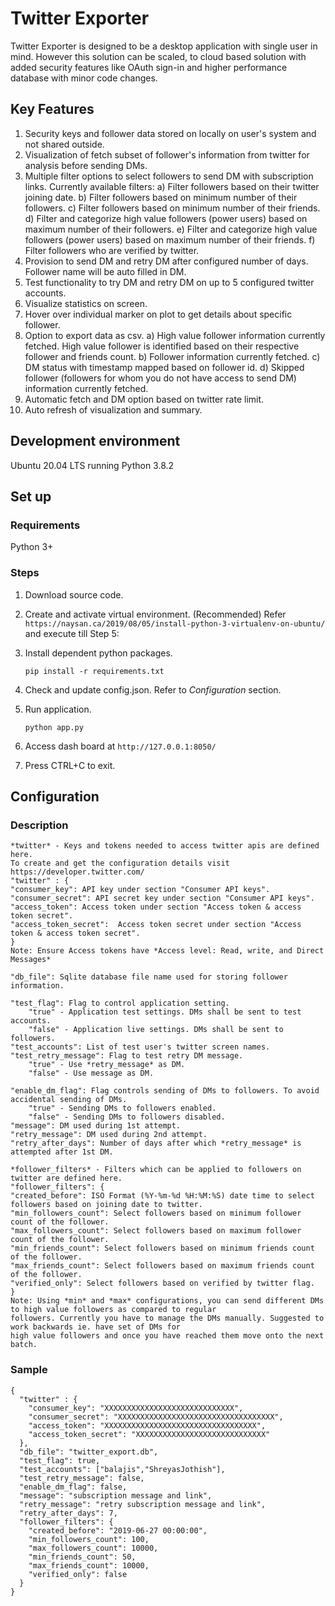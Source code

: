 # Twitter Exporter
Twitter Exporter is designed to be a desktop application with single user in mind. However this solution can be scaled,
to cloud based solution with added security features like OAuth sign-in and higher performance database with minor 
code changes.

## Key Features
1. Security keys and follower data stored on locally on user's system and not shared outside.
2. Visualization of fetch subset of follower's information from twitter for analysis before sending DMs.
3. Multiple filter options to select followers to send DM with subscription links. 
Currently available filters:
    a) Filter followers based on their twitter joining date.
    b) Filter followers based on minimum number of their followers.
    c) Filter followers based on minimum number of their friends.
    d) Filter and categorize high value followers (power users) based on maximum number of their followers.
    e) Filter and categorize high value followers (power users) based on maximum number of their friends.
    f) Filter followers who are verified by twitter.
4. Provision to send DM and retry DM after configured number of days. Follower name will be auto filled in DM.
5. Test functionality to try DM and retry DM on up to 5 configured twitter accounts.
6. Visualize statistics on screen.
7. Hover over individual marker on plot to get details about specific follower.
8. Option to export data as csv.
    a) High value follower information currently fetched. 
    High value follower is identified based on their respective follower and friends count.
    b) Follower information currently fetched.
    c) DM status with timestamp mapped based on follower id.
    d) Skipped follower (followers for whom you do not have access to send DM) information currently fetched.
9. Automatic fetch and DM option based on twitter rate limit.
10. Auto refresh of visualization and summary.

## Development environment
Ubuntu 20.04 LTS running Python 3.8.2

## Set up
### Requirements
Python 3+

### Steps
1. Download source code.
2. Create and activate virtual environment. (Recommended)
    Refer `https://naysan.ca/2019/08/05/install-python-3-virtualenv-on-ubuntu/` and execute till Step 5:
3. Install dependent python packages.

    `pip install -r requirements.txt`
4. Check and update config.json. Refer to *Configuration* section.
5. Run application.

    `python app.py`
6. Access dash board at `http://127.0.0.1:8050/`
7. Press CTRL+C to exit.


## Configuration
### Description
```
*twitter* - Keys and tokens needed to access twitter apis are defined here.
To create and get the configuration details visit https://developer.twitter.com/
"twitter" : {
"consumer_key": API key under section "Consumer API keys".
"consumer_secret": API secret key under section "Consumer API keys".
"access_token": Access token under section "Access token & access token secret".
"access_token_secret":  Access token secret under section "Access token & access token secret".
}
Note: Ensure Access tokens have *Access level: Read, write, and Direct Messages*

"db_file": Sqlite database file name used for storing follower information.

"test_flag": Flag to control application setting.
    "true" - Application test settings. DMs shall be sent to test accounts.
    "false" - Application live settings. DMs shall be sent to followers.
"test_accounts": List of test user's twitter screen names.
"test_retry_message": Flag to test retry DM message.
    "true" - Use *retry_message* as DM.
    "false" - Use message as DM.

"enable_dm_flag": Flag controls sending of DMs to followers. To avoid accidental sending of DMs.
    "true" - Sending DMs to followers enabled.
    "false" - Sending DMs to followers disabled.
"message": DM used during 1st attempt.
"retry_message": DM used during 2nd attempt.
"retry_after_days": Number of days after which *retry_message* is attempted after 1st DM.

*follower_filters* - Filters which can be applied to followers on twitter are defined here.
"follower_filters": {
"created_before": ISO Format (%Y-%m-%d %H:%M:%S) date time to select followers based on joining date to twitter.
"min_followers_count": Select followers based on minimum follower count of the follower.
"max_followers_count": Select followers based on maximum follower count of the follower.
"min_friends_count": Select followers based on minimum friends count of the follower.
"max_friends_count": Select followers based on maximum friends count of the follower.
"verified_only": Select followers based on verified by twitter flag.
}
Note: Using *min* and *max* configurations, you can send different DMs to high value followers as compared to regular
followers. Currently you have to manage the DMs manually. Suggested to work backwards ie. have set of DMs for 
high value followers and once you have reached them move onto the next batch.
```

### Sample
```
{
  "twitter" : {
    "consumer_key": "XXXXXXXXXXXXXXXXXXXXXXXXXXXXX",
    "consumer_secret": "XXXXXXXXXXXXXXXXXXXXXXXXXXXXXXXXXXX",
    "access_token": "XXXXXXXXXXXXXXXXXXXXXXXXXXXXXXXXXX",
    "access_token_secret": "XXXXXXXXXXXXXXXXXXXXXXXXXXXXX"
  },
  "db_file": "twitter_export.db",
  "test_flag": true,
  "test_accounts": ["balajis","ShreyasJothish"],
  "test_retry_message": false,
  "enable_dm_flag": false,
  "message": "subscription message and link",
  "retry_message": "retry subscription message and link",
  "retry_after_days": 7,
  "follower_filters": {
    "created_before": "2019-06-27 00:00:00",
    "min_followers_count": 100,
    "max_followers_count": 10000,
    "min_friends_count": 50,
    "max_friends_count": 10000,
    "verified_only": false
  }
}
```
